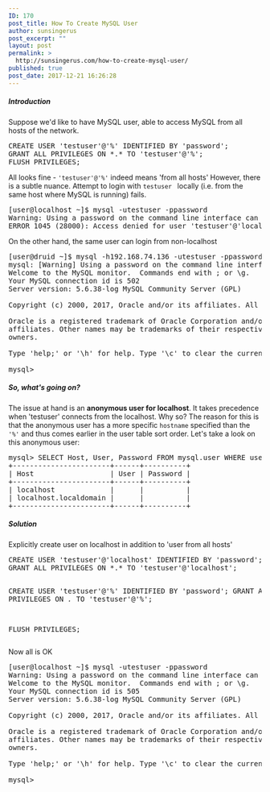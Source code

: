 ```yaml
---
ID: 170
post_title: How To Create MySQL User
author: sunsingerus
post_excerpt: ""
layout: post
permalink: >
  http://sunsingerus.com/how-to-create-mysql-user/
published: true
post_date: 2017-12-21 16:26:28
---
```

<h5>Introduction</h5>
Suppose we'd like to have MySQL user, able to access MySQL from all hosts of the network.
<pre>
CREATE USER 'testuser'@'%' IDENTIFIED BY 'password';
GRANT ALL PRIVILEGES ON *.* TO 'testuser'@'%';
FLUSH PRIVILEGES;
</pre>

All looks fine - <code>'testuser'@'%'</code> indeed means 'from all hosts'
However, there is a subtle nuance. Attempt to login with <code>testuser </code> locally (i.e. from the same host where MySQL is running) fails.

<pre>
[user@localhost ~]$ mysql -utestuser -ppassword
Warning: Using a password on the command line interface can be insecure.
ERROR 1045 (28000): Access denied for user 'testuser'@'localhost' (using password: YES)
</pre>

On the other hand, the same user can login from non-localhost
<pre>
[user@druid ~]$ mysql -h192.168.74.136 -utestuser -ppassword
mysql: [Warning] Using a password on the command line interface can be insecure.
Welcome to the MySQL monitor.  Commands end with ; or \g.
Your MySQL connection id is 502
Server version: 5.6.38-log MySQL Community Server (GPL)

Copyright (c) 2000, 2017, Oracle and/or its affiliates. All rights reserved.

Oracle is a registered trademark of Oracle Corporation and/or its
affiliates. Other names may be trademarks of their respective
owners.

Type 'help;' or '\h' for help. Type '\c' to clear the current input statement.

mysql> 
</pre>

<h5>So, what's going on?</h5>
The issue at hand is an <strong>anonymous user for localhost</strong>. It takes precedence when 'testuser' connects from the localhost. Why so? The reason for this is that the anonymous user has a more specific <code>hostname</code> specified than the <code>'%'</code> and thus comes earlier in the user table sort order. Let's take a look on this anonymous user:
<pre>
mysql> SELECT Host, User, Password FROM mysql.user WHERE user = '';
+-----------------------+------+----------+
| Host                  | User | Password |
+-----------------------+------+----------+
| localhost             |      |          |
| localhost.localdomain |      |          |
+-----------------------+------+----------+
</pre>

<h5>Solution</h5>
Explicitly create user on localhost in addition to 'user from all hosts'
<pre>
CREATE USER 'testuser'@'localhost' IDENTIFIED BY 'password';
GRANT ALL PRIVILEGES ON *.* TO 'testuser'@'localhost';

CREATE USER 'testuser'@'%' IDENTIFIED BY 'password';
GRANT ALL PRIVILEGES ON *.* TO 'testuser'@'%';

FLUSH PRIVILEGES;
</pre>

Now all is OK
<pre>
[user@localhost ~]$ mysql -utestuser -ppassword
Warning: Using a password on the command line interface can be insecure.
Welcome to the MySQL monitor.  Commands end with ; or \g.
Your MySQL connection id is 505
Server version: 5.6.38-log MySQL Community Server (GPL)

Copyright (c) 2000, 2017, Oracle and/or its affiliates. All rights reserved.

Oracle is a registered trademark of Oracle Corporation and/or its
affiliates. Other names may be trademarks of their respective
owners.

Type 'help;' or '\h' for help. Type '\c' to clear the current input statement.

mysql>
</pre>
